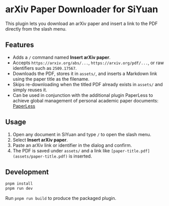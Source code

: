 # arXiv Paper Downloader for SiYuan

This plugin lets you download an arXiv paper and insert a link to the PDF directly from the slash menu.

## Features

- Adds a `/` command named **Insert arXiv paper**.
- Accepts `https://arxiv.org/abs/...`, `https://arxiv.org/pdf/...`, or raw identifiers such as `2509.17567`.
- Downloads the PDF, stores it in `assets/`, and inserts a Markdown link using the paper title as the filename.
- Skips re-downloading when the titled PDF already exists in `assets/` and simply reuses it.
- Can be used in conjunction with the additional plugin PaperLess to achieve global management of personal academic paper documents: [PaperLess](https://github.com/Jasaxion/siyuan-paperless)

## Usage

1. Open any document in SiYuan and type `/` to open the slash menu.
2. Select **Insert arXiv paper**.
3. Paste an arXiv link or identifier in the dialog and confirm.
4. The PDF is saved under `assets/` and a link like `[paper-title.pdf](assets/paper-title.pdf)` is inserted.

## Development

```bash
pnpm install
pnpm run dev
```

Run `pnpm run build` to produce the packaged plugin.
